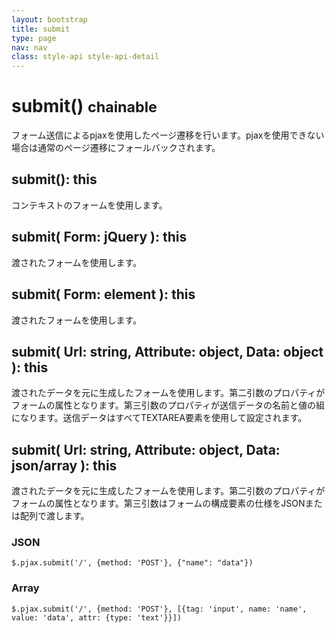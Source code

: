 ```yaml
---
layout: bootstrap
title: submit
type: page
nav: nav
class: style-api style-api-detail
---
```


# submit() <small><span class="label label-info">chainable</span></small>
フォーム送信によるpjaxを使用したページ遷移を行います。pjaxを使用できない場合は通常のページ遷移にフォールバックされます。

## submit(): this
コンテキストのフォームを使用します。

## submit( Form: jQuery ): this
渡されたフォームを使用します。

## submit( Form: element ): this
渡されたフォームを使用します。

## submit( Url: string, Attribute: object, Data: object ): this
渡されたデータを元に生成したフォームを使用します。第二引数のプロパティがフォームの属性となります。第三引数のプロパティが送信データの名前と値の組になります。送信データはすべてTEXTAREA要素を使用して設定されます。

## submit( Url: string, Attribute: object, Data: json/array ): this
渡されたデータを元に生成したフォームを使用します。第二引数のプロパティがフォームの属性となります。第三引数はフォームの構成要素の仕様をJSONまたは配列で渡します。

### JSON
`$.pjax.submit('/', {method: 'POST'}, {"name": "data"})`

### Array
`$.pjax.submit('/', {method: 'POST'}, [{tag: 'input', name: 'name', value: 'data', attr: {type: 'text'}}])`
